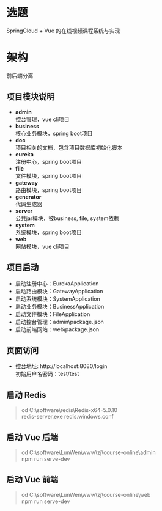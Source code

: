 # 选题

SpringCloud + Vue  的在线视频课程系统与实现

# 架构

前后端分离

## 项目模块说明

* **admin**<br>
  控台管理，vue cli项目
* **business**<br>
  核心业务模块，spring boot项目
* **doc**<br>
  项目相关的文档，包含项目数据库初始化脚本
* **eureka**<br>
  注册中心，spring boot项目
* **file**<br>
  文件模块，spring boot项目
* **gateway**<br>
  路由模块，spring boot项目
* **generator**<br>
  代码生成器
* **server**<br>
  公共jar模块，被business, file, system依赖
* **system**<br>
  系统模块，spring boot项目
* **web**<br>
  网站模块，vue cli项目


## 项目启动

* 启动注册中心：EurekaApplication
* 启动路由模块：GatewayApplication
* 启动系统模块：SystemApplication
* 启动业务模块：BusinessApplication
* 启动文件模块：FileApplication
* 启动控台管理：admin\package.json
* 启动前端网站：web\package.json

## 页面访问

* 控台地址: http://localhost:8080/login<br>
  初始用户名密码：test/test


## 启动 Redis

> cd C:\software\redis\Redis-x64-5.0.10 <br>
> redis-server.exe redis.windows.conf

## 启动 Vue 后端

> cd C:\software\LunWen\www\zj\course-online\admin <br>
> npm run serve-dev

## 启动 Vue 前端

> cd C:\software\LunWen\www\zj\course-online\web <br>
> npm run serve-dev

